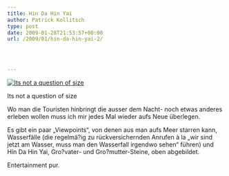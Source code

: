 ```yaml
---
title: Hin Da Hin Yai
author: Patrick Kollitsch
type: post
date: 2009-01-28T21:53:57+00:00
url: /2009/01/hin-da-hin-yai-2/




---
```

<div class="flickr">
  <a href="http://www.flickr.com/photos/schreibblogade/3235770457/" title="Its not a question of size"><img src="//farm4.static.flickr.com/3467/3235770457_1612ae9d06.jpg" alt="Its not a question of size" /></a></p> 
  
  <p>
    Its not a question of size
  </p>
</div>

Wo man die Touristen hinbringt die ausser dem Nacht- noch etwas anderes erleben wollen muss ich mir jedes Mal wieder aufs Neue überlegen. 

Es gibt ein paar &#8222;Viewpoints&#8220;, von denen aus man aufs Meer starren kann, Wasserfälle (die regelmä?ig zu rückversichernden Anrufen à la &#8222;wir sind jetzt am Wasser, muss man den Wasserfall irgendwo sehen&#8220; führen) und Hin Da Hin Yai, Gro?vater- und Gro?mutter-Steine, oben abgebildet.

Entertainment pur.